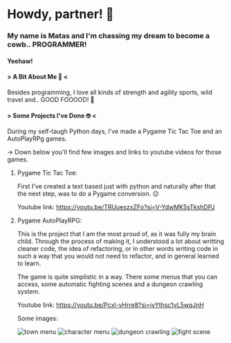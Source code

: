 # Howdy, partner! :cowboy_hat_face:

### My name is Matas and I'm chassing my dream to become a cowb.. PROGRAMMER!
#### Yeehaw!

#### > A Bit About Me :disguised_face: <
Besides programming, I love all kinds of strength and agility sports, wild travel and..
GOOD FOOOOD! :hand_over_mouth:


#### > Some Projects I've Done :nerd_face: <

During my self-taugh Python days, I've made a Pygame Tic Tac Toe and an AutoPlayRPg games.

-> Down below you'll find few images and links to youtube videos for those games.

1. Pygame Tic Tac Toe:
   
   First I've created a text based just with python and naturally after that the next step,
   was to do a Pygame conversion. :wink:

    Youtube link:
       https://youtu.be/TRUueszxZFo?si=V-YdwMK5sTkshDPJ

2. Pygame AutoPlayRPG:

   This is the project that I am the most proud of, as it was fully my brain child.
   Through the process of making it, I understood a lot about writting cleaner code,
   the idea of refactoring, or in other words writing code in such a way that you would
   not need to refactor, and in general learned to learn.

   The game is quite simplistic in a way. There some menus that you can access, some
   automatic fighting scenes and a dungeon crawling system.

     Youtube link:
       https://youtu.be/Pcxl-vHrre8?si=jyYthsc1vL5wqJnH

     Some images:
       
   ![town menu](https://github.com/Boston-Crab/Boston-Crab/blob/main/assets/imgs/0.png)
   ![character menu](https://github.com/Boston-Crab/Boston-Crab/blob/main/assets/imgs/1.png)
   ![dungeon crawling](https://github.com/Boston-Crab/Boston-Crab/blob/main/assets/imgs/2.png)
   ![fight scene](https://github.com/Boston-Crab/Boston-Crab/blob/main/assets/imgs/4.png)
<!--
**Boston-Crab/Boston-Crab** is a ✨ _special_ ✨ repository because its `README.md` (this file) appears on your GitHub profile.

Here are some ideas to get you started:

- 🔭 I’m currently working on ...
- 🌱 I’m currently learning ...
- 👯 I’m looking to collaborate on ...
- 🤔 I’m looking for help with ...
- 💬 Ask me about ...
- 📫 How to reach me: ...
- 😄 Pronouns: ...
- ⚡ Fun fact: ...
-->
